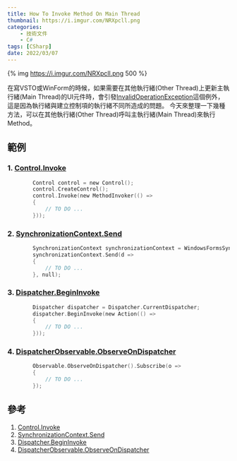 ```yaml
---
title: How To Invoke Method On Main Thread
thumbnail: https://i.imgur.com/NRXpcll.png
categories: 
	- 技術文件
	- C#
tags: [CSharp]
date: 2022/03/07
---
```


{% img https://i.imgur.com/NRXpcll.png 500 %}

在寫VSTO或WinForm的時候，如果需要在其他執行緒(Other Thread)上更新主執行緒(Main Thread)的UI元件時，會引發[InvalidOperationException](https://docs.microsoft.com/zh-tw/dotnet/api/system.invalidoperationexception?view=net-6.0)這個例外，這是因為執行緒與建立控制項的執行緒不同所造成的問題。
今天來整理一下幾種方法，可以在其他執行緒(Other Thread)呼叫主執行緒(Main Thread)來執行Method。
<!-- more --> 

## 範例

### 1. [Control.Invoke](https://docs.microsoft.com/zh-tw/dotnet/api/system.windows.forms.control.invoke?view=windowsdesktop-6.0&viewFallbackFrom=net-5.0)
```c
        Control control = new Control();
        control.CreateControl();
        control.Invoke(new MethodInvoker(() =>
        {
            // TO DO ...
        }));
```
### 2. [SynchronizationContext.Send](https://docs.microsoft.com/zh-tw/dotnet/api/system.threading.synchronizationcontext.send?view=net-6.0)
```c
        SynchronizationContext synchronizationContext = WindowsFormsSynchronizationContext.Current ?? new WindowsFormsSynchronizationContext();
        synchronizationContext.Send(d =>
        {
            // TO DO ...
        }, null);
```
### 3. [Dispatcher.BeginInvoke](https://docs.microsoft.com/zh-tw/dotnet/api/system.windows.threading.dispatcher.begininvoke?view=windowsdesktop-6.0)
```c
        Dispatcher dispatcher = Dispatcher.CurrentDispatcher;
        dispatcher.BeginInvoke(new Action(() =>
        {
            // TO DO ...
        }));
```
### 4. [DispatcherObservable.ObserveOnDispatcher](https://reurl.cc/ZrvYya)
```c
        Observable.ObserveOnDispatcher().Subscribe(o =>
        {
            // TO DO ...
        });
```

## 參考
1. [Control.Invoke](https://docs.microsoft.com/zh-tw/dotnet/api/system.windows.forms.control.invoke?view=windowsdesktop-6.0&viewFallbackFrom=net-5.0)
2. [SynchronizationContext.Send](https://docs.microsoft.com/zh-tw/dotnet/api/system.threading.synchronizationcontext.send?view=net-6.0)
3. [Dispatcher.BeginInvoke](https://docs.microsoft.com/zh-tw/dotnet/api/system.windows.threading.dispatcher.begininvoke?view=windowsdesktop-6.0)
4. [DispatcherObservable.ObserveOnDispatcher](https://reurl.cc/ZrvYya)
